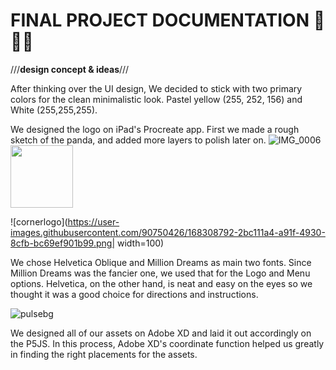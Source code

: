 # **FINAL PROJECT DOCUMENTATION** 🎨🔮✨ #

///**design concept & ideas**///

After thinking over the UI design, We decided to stick with two primary colors for the clean minimalistic look. 
Pastel yellow (255, 252, 156) and White (255,255,255).

We designed the logo on iPad's Procreate app. First we made a rough sketch of the panda, and added more layers to polish later on.
![IMG_0006](https://user-images.githubusercontent.com/90750426/168308861-ebef65c0-b7cc-474f-85bc-00bbb26b7159.jpg) <img src="https://user-images.githubusercontent.com/90750426/168308861-ebef65c0-b7cc-474f-85bc-00bbb26b7159.jpg" width="100" height="100">

![cornerlogo](https://user-images.githubusercontent.com/90750426/168308792-2bc111a4-a91f-4930-8cfb-bc69ef901b99.png| width=100)


We chose Helvetica Oblique and Million Dreams as main two fonts. Since Million Dreams was the fancier one, we used that for the Logo and Menu options.
Helvetica, on the other hand, is neat and easy on the eyes so we thought it was a good choice for directions and instructions.

![pulsebg](https://user-images.githubusercontent.com/90750426/168308495-2f73cb99-6185-4e11-b0f6-1a0ded333e4b.png)


We designed all of our assets on Adobe XD and laid it out accordingly on the P5JS. In this process, Adobe XD's coordinate function helped us greatly in finding the right placements for the assets.

